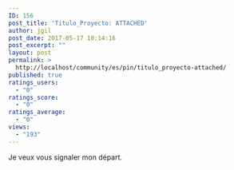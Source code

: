 ```yaml
---
ID: 156
post_title: 'Titulo_Proyecto: ATTACHED'
author: jgil
post_date: 2017-05-17 10:14:16
post_excerpt: ""
layout: post
permalink: >
  http://localhost/community/es/pin/titulo_proyecto-attached/
published: true
ratings_users:
  - "0"
ratings_score:
  - "0"
ratings_average:
  - "0"
views:
  - "193"
---
```

Je veux vous signaler mon départ.